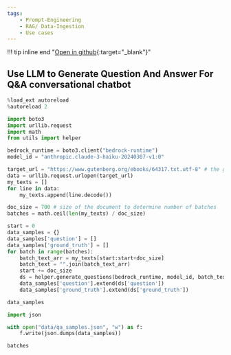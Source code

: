 ```yaml
---
tags:
    - Prompt-Engineering
    - RAG/ Data-Ingestion
    - Use cases
---
```


!!! tip inline end "[Open in github](https://github.com/aws-samples/amazon-bedrock-samples/tree/main/knowledge-bases/features-examples/03-advanced-concepts/reranking/qa-generator.ipynb){:target="_blank"}"

<h2>Use LLM to Generate Question And Answer For Q&A conversational chatbot</h2>


```python
%load_ext autoreload
%autoreload 2
```


```python
import boto3
import urllib.request
import math
from utils import helper
```


```python
bedrock_runtime = boto3.client("bedrock-runtime")
model_id = "anthropic.claude-3-haiku-20240307-v1:0"
```


```python
target_url = "https://www.gutenberg.org/ebooks/64317.txt.utf-8" # the great gatsby
data = urllib.request.urlopen(target_url)
my_texts = []
for line in data:
    my_texts.append(line.decode())
```


```python
doc_size = 700 # size of the document to determine number of batches
batches = math.ceil(len(my_texts) / doc_size)
```


```python
start = 0
data_samples = {}
data_samples['question'] = []
data_samples['ground_truth'] = []
for batch in range(batches):
    batch_text_arr = my_texts[start:start+doc_size]
    batch_text = "".join(batch_text_arr)
    start += doc_size
    ds = helper.generate_questions(bedrock_runtime, model_id, batch_text)
    data_samples['question'].extend(ds['question'])
    data_samples['ground_truth'].extend(ds['ground_truth'])
```


```python
data_samples
```


```python
import json
```


```python
with open("data/qa_samples.json", "w") as f:
    f.write(json.dumps(data_samples))
```


```python
batches
```


```python

```
